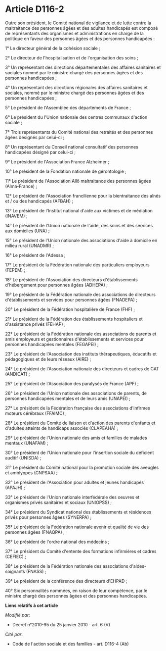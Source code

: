 # Article D116-2

Outre son président, le Comité national de vigilance et de lutte contre la maltraitance des personnes âgées et des adultes
handicapés est composé de représentants des organismes et administrations en charge de la politique en faveur des personnes
âgées et des personnes handicapées : 

1° Le      directeur général de la cohésion sociale  ; 

2° Le directeur de l'hospitalisation et de l'organisation des soins ; 

3° Un représentant des directions départementales des affaires sanitaires et sociales nommé par le ministre chargé des
personnes âgées et des personnes handicapées ; 

4° Un représentant des directions régionales des affaires sanitaires et sociales, nommé par le ministre chargé des personnes
âgées et des personnes handicapées ; 

5° Le président de l'Assemblée des départements de France ; 

6° Le président du l'Union nationale des centres communaux d'action sociale ; 

7° Trois représentants du Comité national des retraités et des personnes âgées désignés par celui-ci ; 

8° Un représentant du Conseil national consultatif des personnes handicapées désigné par celui-ci ; 

9° Le président de l'Association France Alzheimer ; 

10° Le président de la Fondation nationale de gérontologie ; 

11° Le président de l'Association Allô maltraitance des personnes âgées (Alma-France) ; 

12° Le président de l'Association francilienne pour la bientraitance des aînés et / ou des handicapés (AFBAH) ; 

13° Le président de l'Institut national d'aide aux victimes et de médiation (INAVEM) ; 

14° Le président de l'Union nationale de l'aide, des soins et des services aux domiciles (UNA) ; 

15° Le président de l'Union nationale des associations d'aide à domicile en milieu rural (UNADMR) ; 

16° Le président de l'Adessa ; 

17° Le président de la Fédération nationale des particuliers employeurs (FEPEM) ; 

18° Le président de l'Association des directeurs d'établissements d'hébergement pour personnes âgées (ADHEPA) ; 

19° Le président de la Fédération nationale des associations de directeurs d'établissements et services pour personnes âgées
(FNADEPA) ; 

20° Le président de la Fédération hospitalière de France (FHF) ; 

21° Le président de la Fédération des établissements hospitaliers et d'assistance privés (FEHAP) ; 

22° Le président de la Fédération nationale des associations de parents et amis employeurs et gestionnaires d'établissements
et services pour personnes handicapées mentales (FEGAPEI) ; 

23° Le président de l'Association des instituts thérapeutiques, éducatifs et pédagogiques et de leurs réseaux (AIRE) ; 

24° Le président de l'Association nationale des directeurs et cadres de CAT (ANDICAT) ; 

25° Le président de l'Association des paralysés de France (APF) ; 

26° Le président de l'Union nationale des associations de parents, de personnes handicapées mentales et de leurs amis
(UNAPEI) ; 

27° Le président de la Fédération française des associations d'infirmes moteurs cérébraux (FFAIMC) ; 

28° Le président du Comité de liaison et d'action des parents d'enfants et d'adultes atteints de handicaps associés
(CLAPEAHA) ; 

29° Le président de l'Union nationale des amis et familles de malades mentaux (UNAFAM) ; 

30° Le président de l'Union nationale pour l'insertion sociale du déficient auditif (UNISDA) ; 

31° Le président du Comité national pour la promotion sociale des aveugles et amblyopes (CNPSAA) ; 

32° Le président de l'Association pour adultes et jeunes handicapés (APAJH) ; 

33° Le président de l'Union nationale interfédérale des oeuvres et organismes privés sanitaires et sociaux (UNIOPSS) ; 

34° Le président du Syndicat national des établissements et résidences privés pour personnes âgées (SYNERPA) ; 

35° Le président de la Fédération nationale avenir et qualité de vie des personnes âgées (FNAQPA) ; 

36° Le président de l'ordre national des médecins ; 

37° Le président du Comité d'entente des formations infirmières et cadres (CEFIEC) ; 

38° Le président de la Fédération nationale des associations d'aides-soignants (FNASS) ; 

39° Le président de la conférence des directeurs d'EHPAD ; 

40° Six personnalités nommées, en raison de leur compétence, par le ministre chargé des personnes âgées et des personnes
handicapées.

**Liens relatifs à cet article**

_Modifié par_:

  - Décret n°2010-95 du 25 janvier 2010 - art. 6 (V)

_Cité par_:

  - Code de l'action sociale et des familles - art. D116-4 (Ab)

